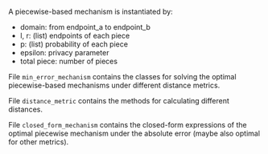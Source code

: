 A piecewise-based mechanism is instantiated by:
* domain: from endpoint_a to endpoint_b
* l, r: (list) endpoints of each piece
* p: (list) probability of each piece
* epsilon: privacy parameter
* total piece: number of pieces

File `min_error_mechanism` contains the classes for solving the optimal piecewise-based mechanisms under different distance metrics.

File `distance_metric` contains the methods for calculating different distances.

File `closed_form_mechanism` contains the closed-form expressions of the optimal piecewise mechanism under the absolute error (maybe also optimal for other metrics).
